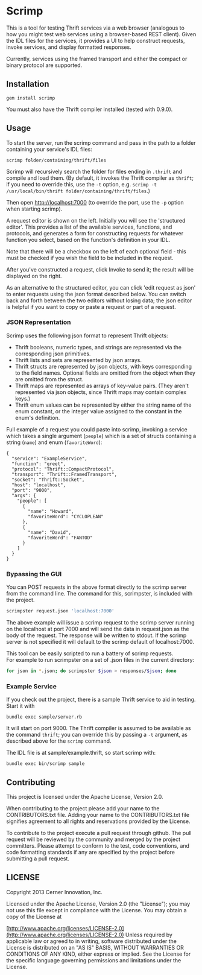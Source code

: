 # Scrimp

This is a tool for testing Thrift services via a web browser (analogous to how you might test web services using a browser-based REST client).
Given the IDL files for the services, it provides a UI to help construct requests, invoke services, and display formatted responses.

Currently, services using the framed transport and either the compact or binary protocol are supported.

## Installation

    gem install scrimp

You must also have the Thrift compiler installed (tested with 0.9.0).

## Usage

To start the server, run the scrimp command and pass in the path to a folder containing your service's IDL files:

    scrimp folder/containing/thrift/files

Scrimp will recursively search the folder for files ending in `.thrift` and compile and load them. (By default, it invokes
the Thrift compiler as `thrift`; if you need to override this, use the `-t` option, e.g. `scrimp -t /usr/local/bin/thrift folder/containing/thrift/files`.)

Then open [http://localhost:7000](http://localhost:7000) (to override the port, use the `-p` option when starting scrimp).

A request editor is shown on the left. Initially you will see the 'structured editor'. This provides a list of the available services, functions,
and protocols, and generates a form for constructing requests for whatever function you select, based on the function's definition in your IDL.

Note that there will be a checkbox on the left of each optional field - this must be checked if you wish the field to be included in the request.

After you've constructed a request, click Invoke to send it; the result will be displayed on the right.

As an alternative to the structured editor, you can click 'edit request as json' to enter requests using the json format described below.
You can switch back and forth between the two editors without losing data; the json editor is helpful if you want to copy or paste a request or part of a request.

### JSON Representation

Scrimp uses the following json format to represent Thrift objects:

* Thrift booleans, numeric types, and strings are represented via the corresponding json primitives.
* Thrift lists and sets are represented by json arrays.
* Thrift structs are represented by json objects, with keys corresponding to the field names. Optional fields are omitted from the object when they are omitted from the struct.
* Thrift maps are represented as arrays of key-value pairs. (They aren't represented via json objects, since Thrift maps may contain complex keys.)
* Thrift enum values can be represented by either the string name of the enum constant, or the integer value assigned to the constant in the enum's definition.

Full example of a request you could paste into scrimp, invoking a service which takes a single argument (`people`) which is a set of structs containing
a string (`name`) and enum (`favoriteWord`):

    {
      "service": "ExampleService",
      "function": "greet",
      "protocol": "Thrift::CompactProtocol",
      "transport": "Thrift::FramedTransport",
      "socket": "Thrift::Socket",
      "host": "localhost",
      "port": "9000",
      "args": {
        "people": [
          {
            "name": "Howard",
            "favoriteWord": "CYCLOPLEAN"
          },
          {
            "name": "David",
            "favoriteWord": "FANTOD"
          }
        ]
      }
    }

### Bypassing the GUI

You can POST requests in the above format directly to the scrimp server from the command line.  The command
for this, scrimpster, is included with the project.

```bash
scrimpster request.json 'localhost:7000' 
```

The above example will issue a scrimp request to the scrimp server running on the localhost at port 7000 and will send
the data in request.json as the body of the request.  The response will be written to stdout.  If the scrimp server is
not specified it will default to the scrimp default of localhost:7000.

This tool can be easily scripted to run a battery of scrimp requests.  
For example to run scrimpster on a set of .json files in the current directory:
```bash
for json in *.json; do scrimpster $json > responses/$json; done
```



### Example Service

If you check out the project, there is a sample Thrift service to aid in testing. Start it with

    bundle exec sample/server.rb

It will start on port 9000. The Thrift compiler is assumed to be available as the command `thrift`; you can override this by passing
a `-t` argument, as described above for the `scrimp` command.

The IDL file is at sample/example.thrift, so start scrimp with:

    bundle exec bin/scrimp sample


## Contributing

This project is licensed under the Apache License, Version 2.0.

When contributing to the project please add your name to the CONTRIBUTORS.txt file. Adding your name to the CONTRIBUTORS.txt file signifies agreement to all rights and reservations provided by the License.

To contribute to the project execute a pull request through github. The pull request will be reviewed by the community and merged by the project committers. Please attempt to conform to the test, code conventions, and code formatting standards if any are specified by the project before submitting a pull request.

## LICENSE

Copyright 2013 Cerner Innovation, Inc.

Licensed under the Apache License, Version 2.0 (the "License"); you may not use this file except in compliance with the License. You may obtain a copy of the License at

[http://www.apache.org/licenses/LICENSE-2.0](http://www.apache.org/licenses/LICENSE-2.0) Unless required by applicable law or agreed to in writing, software distributed under the License is distributed on an "AS IS" BASIS, WITHOUT WARRANTIES OR CONDITIONS OF ANY KIND, either express or implied. See the License for the specific language governing permissions and limitations under the License.
